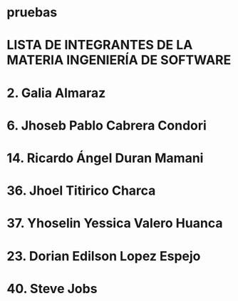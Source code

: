 # pruebas
# LISTA DE INTEGRANTES DE LA MATERIA INGENIERÍA DE SOFTWARE
# 2. Galia Almaraz
# 6. Jhoseb Pablo Cabrera Condori
# 14. Ricardo Ángel Duran Mamani
# 36. Jhoel Titirico Charca
# 37. Yhoselin Yessica Valero Huanca
# 23. Dorian Edilson Lopez Espejo
# 40. Steve Jobs



